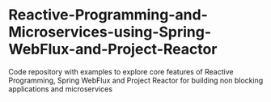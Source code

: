 # Reactive-Programming-and-Microservices-using-Spring-WebFlux-and-Project-Reactor
Code repository with examples to explore core features of Reactive Programming, Spring WebFlux and Project Reactor for building non blocking applications and microservices
